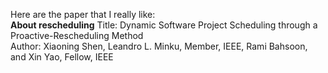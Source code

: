 Here are the paper that I really like:  
**About rescheduling** 
Title: Dynamic Software Project Scheduling through a Proactive-Rescheduling Method   
Author: Xiaoning Shen, Leandro L. Minku, Member, IEEE, Rami Bahsoon, and Xin Yao, Fellow, IEEE
